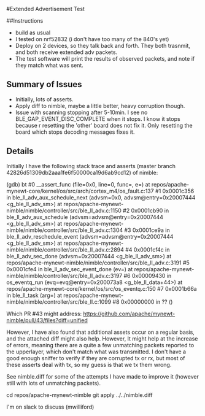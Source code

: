 #Extended Advertisement Test

##Instructions

- build as usual
- I tested on nrf52832 (i don't have too many of the 840's yet)
- Deploy on 2 devices, so they talk back and forth.  They both trasnmit, and both receive extended adv packets.
- The test software will print the results of observed packets, and note if they match what was sent.

## Summary of Issues
- Initially, lots of asserts.
- Apply diff to nimble, maybe a little better, heavy corruption though.
- Issue with scanning stopping after 5-10min.  I see no BLE_GAP_EVENT_DISC_COMPLETE when it stops.  I know it stops because r
  resetting the 'other' board does not fix it.  Only resetting the board which stops decoding messages fixes it.


## Details

Initially I have the following stack trace and asserts (master branch 42826d51309db2aaa1fe6f50000ca19d6ab9cd12) of nimble:

(gdb) bt
#0  __assert_func (file=0x0, line=0, func=<optimized out>, e=<optimized out>) at repos/apache-mynewt-core/kernel/os/src/arch/cortex_m4/os_fault.c:137
#1  0x0001c356 in ble_ll_adv_aux_schedule_next (advsm=0x0, advsm@entry=0x20007444 <g_ble_ll_adv_sm>) at repos/apache-mynewt-nimble/nimble/controller/src/ble_ll_adv.c:1150
#2  0x0001cb90 in ble_ll_adv_aux_schedule (advsm=advsm@entry=0x20007444 <g_ble_ll_adv_sm>) at repos/apache-mynewt-nimble/nimble/controller/src/ble_ll_adv.c:1304
#3  0x0001ce9a in ble_ll_adv_reschedule_event (advsm=advsm@entry=0x20007444 <g_ble_ll_adv_sm>) at repos/apache-mynewt-nimble/nimble/controller/src/ble_ll_adv.c:2894
#4  0x0001cf4c in ble_ll_adv_sec_done (advsm=0x20007444 <g_ble_ll_adv_sm>) at repos/apache-mynewt-nimble/nimble/controller/src/ble_ll_adv.c:3191
#5  0x0001cfe4 in ble_ll_adv_sec_event_done (ev=<optimized out>) at repos/apache-mynewt-nimble/nimble/controller/src/ble_ll_adv.c:3197
#6  0x00009430 in os_eventq_run (evq=evq@entry=0x200073a8 <g_ble_ll_data+44>) at repos/apache-mynewt-core/kernel/os/src/os_eventq.c:150
#7  0x0001b66a in ble_ll_task (arg=<optimized out>) at repos/apache-mynewt-nimble/nimble/controller/src/ble_ll.c:1099
#8  0x00000000 in ?? ()

Which PR #43 might address:
https://github.com/apache/mynewt-nimble/pull/43/files?diff=unified

However, I have also found that additional assets occur on a regular basis, and the attached diff might also help.  However, It might help at the increase of errors, meaning there are a quite a few unmatching packets reported to the upperlayer, which don't match what was transmitted.  I don't have a good enough sniffer to verify if they are corrupted tx or rx, but most of these asserts deal with tx, so my guess is that we tx them wrong.

See nimble.diff for some of the attempts I have made to improve it (however still with lots of unmatching packets).

cd repos/apache-mynewt-nimble
git apply ../../nimble.diff

I'm on slack to discuss (mwilliford)

